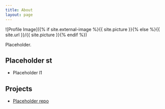 ```yaml
---
title: About
layout: page
---
```

![Profile Image]({% if site.external-image %}{{ site.picture }}{% else %}{{ site.url }}/{{ site.picture }}{% endif %})

<p>Placeholder.</p>

<h2>Placeholder st</h2>

<ul class="skill-list">
	<li>Placeholder l1</li>
</ul>

<h2>Projects</h2>

<ul>
	<li><a href="https://github.com/gutinicolas">Placeholder repo</a></li>
</ul>
